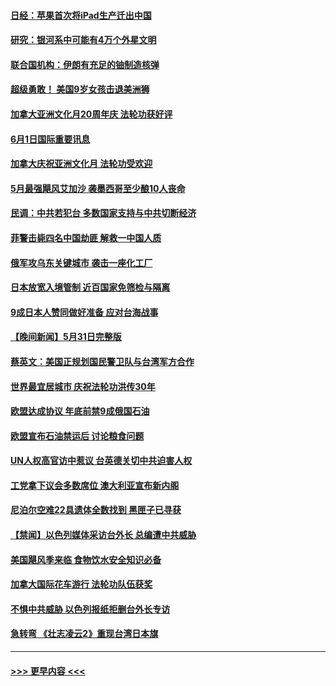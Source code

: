 #### [日经：苹果首次将iPad生产迁出中国](../pages/prog202/a103444044.md?t=06012301) 
#### [研究：银河系中可能有4万个外星文明](../pages/prog202/a103443892.md?t=06012301) 
#### [联合国机构：伊朗有充足的铀制造核弹](../pages/prog202/a103443909.md?t=06012301) 
#### [超级勇敢！ 美国9岁女孩击退美洲狮](../pages/prog202/a103443900.md?t=06012301) 
#### [加拿大亚洲文化月20周年庆 法轮功获好评](../pages/prog202/a103443870.md?t=06012301) 
#### [6月1日国际重要讯息](../pages/prog202/a103443861.md?t=06012301) 
#### [加拿大庆祝亚洲文化月 法轮功受欢迎](../pages/prog202/a103443127.md?t=06012301) 
#### [5月最强飓风艾加沙 袭墨西哥至少酿10人丧命](../pages/prog202/a103443829.md?t=06012301) 
#### [民调：中共若犯台 多数国家支持与中共切断经济](../pages/prog202/a103443805.md?t=06012301) 
#### [菲警击毙四名中国劫匪 解救一中国人质](../pages/prog202/a103443783.md?t=06012301) 
#### [俄军攻乌东关键城市 袭击一座化工厂](../pages/prog202/a103443761.md?t=06012301) 
#### [日本放宽入境管制 近百国家免筛检与隔离](../pages/prog202/a103443636.md?t=06012301) 
#### [9成日本人赞同做好准备 应对台海战事](../pages/prog202/a103443635.md?t=06012301) 
#### [【晚间新闻】5月31日完整版](../pages/prog202/a103443598.md?t=06012301) 
#### [蔡英文：美国正规划国民警卫队与台湾军方合作](../pages/prog202/a103443545.md?t=06012301) 
#### [世界最宜居城市 庆祝法轮功洪传30年](../pages/prog202/a103443362.md?t=06012301) 
#### [欧盟达成协议 年底前禁9成俄国石油](../pages/prog202/a103443358.md?t=06012301) 
#### [欧盟宣布石油禁运后 讨论粮食问题](../pages/prog202/a103443360.md?t=06012301) 
#### [UN人权高官访中惹议 台英德关切中共迫害人权](../pages/prog202/a103443349.md?t=06012301) 
#### [工党拿下议会多数席位 澳大利亚宣布新内阁](../pages/prog202/a103443348.md?t=06012301) 
#### [尼泊尔空难22具遗体全数找到 黑匣子已寻获](../pages/prog202/a103443346.md?t=06012301) 
#### [【禁闻】以色列媒体采访台外长 总编遭中共威胁](../pages/prog202/a103443226.md?t=06012301) 
#### [美国飓风季来临 食物饮水安全知识必备](../pages/prog202/a103443028.md?t=06012301) 
#### [加拿大国际花车游行 法轮功队伍获奖](../pages/prog202/a103442983.md?t=06012301) 
#### [不惧中共威胁 以色列报纸拒删台外长专访](../pages/prog202/a103443012.md?t=06012301) 
#### [急转弯 《壮志凌云2》重现台湾日本旗](../pages/prog202/a103443001.md?t=06012301) 

----
#### [ >>> 更早内容 <<< ](../indexes/prog202-earlier.md)
